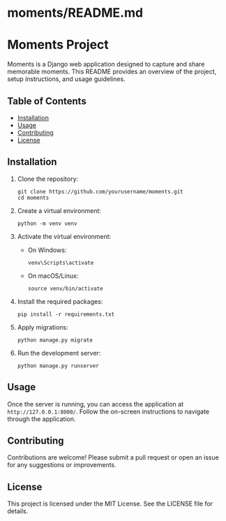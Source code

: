 # moments/README.md

# Moments Project

Moments is a Django web application designed to capture and share memorable moments. This README provides an overview of the project, setup instructions, and usage guidelines.

## Table of Contents

- [Installation](#installation)
- [Usage](#usage)
- [Contributing](#contributing)
- [License](#license)

## Installation

1. Clone the repository:
   ```
   git clone https://github.com/yourusername/moments.git
   cd moments
   ```

2. Create a virtual environment:
   ```
   python -m venv venv
   ```

3. Activate the virtual environment:
   - On Windows:
     ```
     venv\Scripts\activate
     ```
   - On macOS/Linux:
     ```
     source venv/bin/activate
     ```

4. Install the required packages:
   ```
   pip install -r requirements.txt
   ```

5. Apply migrations:
   ```
   python manage.py migrate
   ```

6. Run the development server:
   ```
   python manage.py runserver
   ```

## Usage

Once the server is running, you can access the application at `http://127.0.0.1:8000/`. Follow the on-screen instructions to navigate through the application.

## Contributing

Contributions are welcome! Please submit a pull request or open an issue for any suggestions or improvements.

## License

This project is licensed under the MIT License. See the LICENSE file for details.